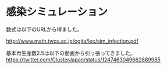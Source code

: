 # 感染シミュレーション


数式は以下のURLから得ました。

http://www.math.twcu.ac.jp/ogita/lec/sim_infection.pdf


基本再生産数2.5は以下の動画から引っ張ってきました。
https://twitter.com/ClusterJapan/status/1247463049662889985

